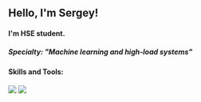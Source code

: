 ## Hello, I'm Sergey!

#### I'm HSE student.
##### Specialty: "Machine learning and high-load systems"

#### Skills and Tools:

<img src="https://img.icons8.com/fluency/48/000000/python.png"/> <img src="https://img.icons8.com/external-parzival-1997-flat-parzival-1997/64/000000/external-machine-learning-technology-in-daily-life-parzival-1997-flat-parzival-1997.png"/>

